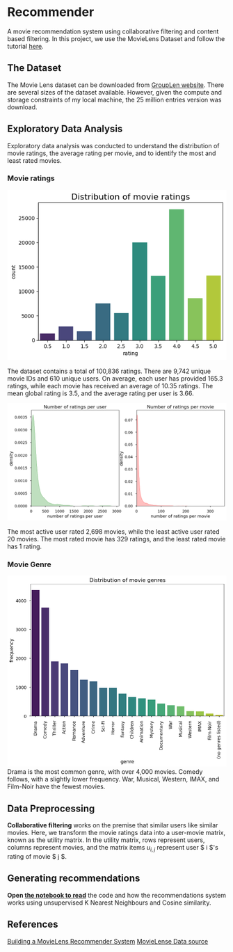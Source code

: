 # Recommender

A movie recommendation system using collaborative filtering and content based filtering. In this project, we use the MovieLens Dataset and follow the tutorial [here][Video_tutorial]. 

## The Dataset

The Movie Lens dataset can be downloaded from [GroupLen website][GroupLens]. There are several sizes of the dataset available. However, given the compute and storage constraints of my local machine, the 25 million entries version was download. 

## Exploratory Data Analysis

Exploratory data analysis was conducted to understand the distribution of movie ratings, the average rating per movie, and to identify the most and least rated movies.

### Movie ratings

![Distribution of Movies](./img/distribution_of_movie_ratings.png)

The dataset contains a total of 100,836 ratings. There are 9,742 unique movie IDs and 610 unique users. On average, each user has provided 165.3 ratings, while each movie has received an average of 10.35 ratings. The mean global rating is 3.5, and the average rating per user is 3.66.

![Raitngs per user and per movie](./img/ratings_per_user.png)

The most active user rated 2,698 movies, while the least active user rated 20 movies. The most rated movie has 329 ratings, and the least rated movie has 1 rating.

### Movie Genre

![distrilbution of movie genres](./img/movie_genre.png)
Drama is the most common genre, with over 4,000 movies.
Comedy follows, with a slightly lower frequency. War, Musical, Western, IMAX, and Film-Noir have the fewest movies.

## Data Preprocessing

**Collaborative filtering** works on the premise that similar users like similar movies. Here, we transform the movie ratings data into a user-movie matrix, known as the utility matrix. In the utility matrix, rows represent users, columns represent movies, and the matrix items $u_{i,j}$ represent user $ i $'s rating of movie $ j $.

## Generating recommendations

**Open [the notebook to read](./movie_recommender.ipynb)** the code and how the recommendations system works using unsupervised K Nearest Neighbours and Cosine similarity.

## References

[Building a MovieLens Recommender System][Video_tutorial]
[MovieLense Data source][GroupLens]

[GroupLens]: https://grouplens.org/datasets/movielens/
[Video_tutorial]: https://www.youtube.com/watch?v=XfAe-HLysOM&ab_channel=TorontoMachineLearningSeries%28TMLS%29
